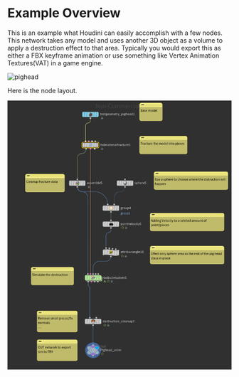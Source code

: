 # Example Overview
This is an example what Houdini can easily accomplish with a few nodes. This network takes any model and uses another 3D object as a volume to apply a destruction effect to that area. Typically you would export this as either a FBX keyframe animation or use something like Vertex Animation Textures(VAT) in a game engine.

![pighead](IMGs/Houdini%20Destruction%20Example.gif)

Here is the node layout. 

![nodes](IMGs/RBDnodes.png)
